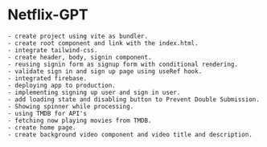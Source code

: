 # Netflix-GPT

    - create project using vite as bundler.
    - create root component and link with the index.html.
    - integrate tailwind-css.
    - create header, body, signin component.
    - reusing signin form as signup form with conditional rendering.
    - validate sign in and sign up page using useRef hook.
    - integrated firebase.
    - deploying app to production.
    - implementing signing up user and sign in user.
    - add loading state and disabling button to Prevent Double Submission.
    - Showing spinner while processing.
    - using TMDB for API's
    - fetching now playing movies from TMDB.
    - create home page.
    - create background video component and video title and description.
